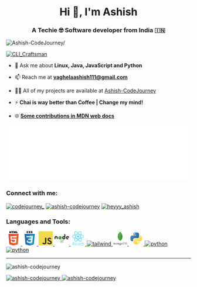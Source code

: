 
<h1 align="center">Hi 👋, I'm Ashish</h1>

<h3 align="center">A Techie 🤓 Software developer from India 🇮🇳</h3>
<p align="left"> <img src=https://komarev.com/ghpvc/?username=Ashish-CodeJourney alt=Ashish-CodeJourney/> </p>

<p align="left"> <a href="https://twitter.com/codejourney_" target="blank"><img src="https://img.shields.io/twitter/follow/codejourney_?logo=twitter&style=for-the-badge" alt="CLI_Craftsman" /></a> </p>

- 💬 Ask me about **Linux, Java, JavaScript and Python**

- 📫 Reach me at **vaghelaashish111@gmail.com**

- 👨‍💻 All of my projects are available at [Ashish-CodeJourney](https://ashishcodejourney.vercel.app)

- ⚡ **Chai is way better than Coffee | Change my mind!**

- 🌐 [**Some contributions in MDN web docs**](https://github.com/mdn/content/pulls?q=is%3Apr+is%3Amerged+author%3AAshish-CodeJourney)

![Terminal Command](assets/terminal.svg)

<h3 align="left">Connect with me:</h3>
<p align="left">
<a href="https://twitter.com/codejourney_" target="blank"><img align="center" src="https://cdn.jsdelivr.net/npm/simple-icons@3.0.1/icons/twitter.svg" alt="codejourney_" height="30" width="40" /></a>
<a href="https://linkedin.com/in/ashish-codejourney" target="blank"><img align="center" src="https://cdn.jsdelivr.net/npm/simple-icons@3.0.1/icons/linkedin.svg" alt="ashish-codejourney" height="30" width="40" /></a>
<a href="https://instagram.com/heyyy_ashish" target="blank"><img align="center" src="https://cdn.jsdelivr.net/npm/simple-icons@3.0.1/icons/instagram.svg" alt="heyyy_ashish" height="30" width="40" /></a>
</p>

<h3 align="left">Languages and Tools:</h3>
<p align="left">
    <a href="https://www.w3.org/html/" target="_blank"> <img src="https://raw.githubusercontent.com/devicons/devicon/master/icons/html5/html5-original-wordmark.svg" alt="html5" width="40" height="40"/> </a>
    <a href="https://www.w3schools.com/css/" target="_blank"> <img src="https://raw.githubusercontent.com/devicons/devicon/master/icons/css3/css3-original-wordmark.svg" alt="css3" width="40" height="40"/> </a>
    <a href="https://developer.mozilla.org/en-US/docs/Web/JavaScript" target="_blank"> <img src="https://raw.githubusercontent.com/devicons/devicon/master/icons/javascript/javascript-original.svg" alt="javascript" width="40" height="40"/> </a>
    <a href="https://nodejs.org" target="_blank"> <img src="https://raw.githubusercontent.com/devicons/devicon/master/icons/nodejs/nodejs-original-wordmark.svg" alt="nodejs" width="40" height="40"/> </a>
    <a href="https://reactjs.org/" target="_blank"> <img src="https://raw.githubusercontent.com/devicons/devicon/master/icons/react/react-original-wordmark.svg" alt="react" width="40" height="40"/> </a>
    <a href="https://tailwindcss.com/" target="_blank"> <img src="https://www.vectorlogo.zone/logos/tailwindcss/tailwindcss-icon.svg" alt="tailwind" width="40" height="40"/> </a>
    <a href="https://www.mongodb.com/" target="_blank"> <img src="https://raw.githubusercontent.com/devicons/devicon/master/icons/mongodb/mongodb-original-wordmark.svg" alt="mongodb" width="40" height="40"/> </a>
    <a href="https://www.python.org" target="_blank"> <img src="https://raw.githubusercontent.com/devicons/devicon/master/icons/python/python-original.svg" alt="python" width="40" height="40"/> </a>
    <a href="https://www.java.com/"> <img src="https://brandslogos.com/wp-content/uploads/images/large/java-logo-1.png" alt="python" width="40" height="40"/> </a>
    <a href="https://spring.io/"> <img src="https://image.pngaaa.com/500/2459500-small.png" alt="python" width="40" height="40"/> </a>

-----------------------------------------------------------------------------------------------------------------------------------------------------------------------------------------------------------------------------------------------------
    
<p align="left"> <img src="https://github-readme-stats.vercel.app/api/top-langs?username=ashish-codejourney&show_icons=true&locale=en&layout=compact" alt="ashish-codejourney" /> </p>

<p align="left">
  <a href="https://www.credly.com/badges/c203200e-ba86-49c2-801a-65b503dcb69d/public_url">
    <img src="https://images.credly.com/size/340x340/images/73e4a58b-a8ef-41a3-a7db-9183dd269882/image.png" alt="ashish-codejourney" width="150" height="150" />
  </a>

  <a href="https://ti-user-certificates.s3.amazonaws.com/ae62dcd7-abdc-4e90-a570-83eccba49043/5819416a-0b3c-4e22-8dfb-220ccdf644ac-ashish-vaghela-9cf8fc50-58af-4735-9058-32bfdd9097b3-certificate.pdf">
    <img src="https://images.credly.com/images/6096167c-91fd-4e74-bc85-d2100672fef7/image.png" alt="ashish-codejourney" width="150" height="150" />
  </a>
</p>

